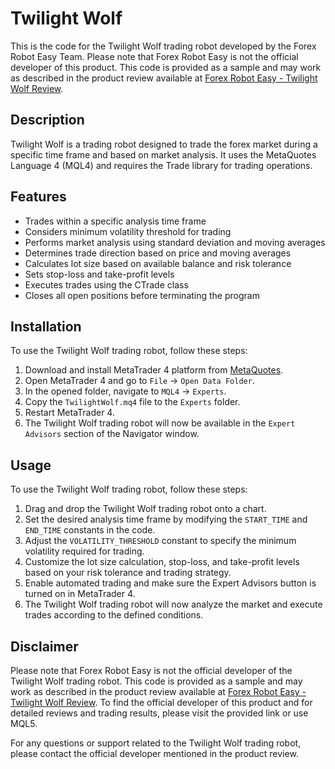 # Twilight Wolf

This is the code for the Twilight Wolf trading robot developed by the Forex Robot Easy Team. Please note that Forex Robot Easy is not the official developer of this product. This code is provided as a sample and may work as described in the product review available at [Forex Robot Easy - Twilight Wolf Review](https://forexroboteasy.com/forex-robot-review/twilight-wolf-review-scalping-the-forex-market-post-2100/).

## Description
Twilight Wolf is a trading robot designed to trade the forex market during a specific time frame and based on market analysis. It uses the MetaQuotes Language 4 (MQL4) and requires the Trade library for trading operations.

## Features
- Trades within a specific analysis time frame
- Considers minimum volatility threshold for trading
- Performs market analysis using standard deviation and moving averages
- Determines trade direction based on price and moving averages
- Calculates lot size based on available balance and risk tolerance
- Sets stop-loss and take-profit levels
- Executes trades using the CTrade class
- Closes all open positions before terminating the program

## Installation
To use the Twilight Wolf trading robot, follow these steps:

1. Download and install MetaTrader 4 platform from [MetaQuotes](https://www.metatrader4.com/en/download).
2. Open MetaTrader 4 and go to `File` -> `Open Data Folder`.
3. In the opened folder, navigate to `MQL4` -> `Experts`.
4. Copy the `TwilightWolf.mq4` file to the `Experts` folder.
5. Restart MetaTrader 4.
6. The Twilight Wolf trading robot will now be available in the `Expert Advisors` section of the Navigator window.

## Usage
To use the Twilight Wolf trading robot, follow these steps:

1. Drag and drop the Twilight Wolf trading robot onto a chart.
2. Set the desired analysis time frame by modifying the `START_TIME` and `END_TIME` constants in the code.
3. Adjust the `VOLATILITY_THRESHOLD` constant to specify the minimum volatility required for trading.
4. Customize the lot size calculation, stop-loss, and take-profit levels based on your risk tolerance and trading strategy.
5. Enable automated trading and make sure the Expert Advisors button is turned on in MetaTrader 4.
6. The Twilight Wolf trading robot will now analyze the market and execute trades according to the defined conditions.

## Disclaimer
Please note that Forex Robot Easy is not the official developer of the Twilight Wolf trading robot. This code is provided as a sample and may work as described in the product review available at [Forex Robot Easy - Twilight Wolf Review](https://forexroboteasy.com/forex-robot-review/twilight-wolf-review-scalping-the-forex-market-post-2100/). To find the official developer of this product and for detailed reviews and trading results, please visit the provided link or use MQL5.

For any questions or support related to the Twilight Wolf trading robot, please contact the official developer mentioned in the product review.
